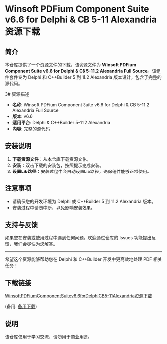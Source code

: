# Winsoft PDFium Component Suite v6.6 for Delphi & CB 5-11 Alexandria 资源下载

## 简介

本仓库提供了一个资源文件的下载，该资源文件为 **Winsoft PDFium Component Suite v6.6 for Delphi & CB 5-11.2 Alexandria Full Source**。该组件套件专为 Delphi 和 C++Builder 5 到 11.2 Alexandria 版本设计，包含了完整的源代码。

3# 资源描述

- **名称**: Winsoft PDFium Component Suite v6.6 for Delphi & CB 5-11.2 Alexandria Full Source
- **版本**: v6.6
- **适用平台**: Delphi & C++Builder 5-11.2 Alexandria
- **内容**: 完整的源代码

## 安装说明

1. **下载资源文件**：从本仓库下载资源文件。
2. **安装**：双击下载的安装包，按照提示完成安装。
3. **设置Lib路径**：安装过程中会自动设置Lib路径，确保组件能够正常使用。

## 注意事项

- 请确保您的开发环境为 Delphi 或 C++Builder 5 到 11.2 Alexandria 版本。
- 安装过程中请勿中断，以免影响安装效果。

## 支持与反馈

如果您在安装或使用过程中遇到任何问题，欢迎通过仓库的 Issues 功能提出反馈，我们会尽快为您解答。

---

希望这个资源能够帮助您在 Delphi 和 C++Builder 开发中更高效地处理 PDF 相关任务！

## 下载链接
[WinsoftPDFiumComponentSuitev6.6forDelphiCB5-11Alexandria资源下载](https://pan.quark.cn/s/a45198aa475a) 

(备用: [备用下载](https://pan.baidu.com/s/18uKawcjG9QIz4BGqjgtLdw?pwd=1234))

## 说明

该仓库仅用于学习交流，请勿用于商业用途。
